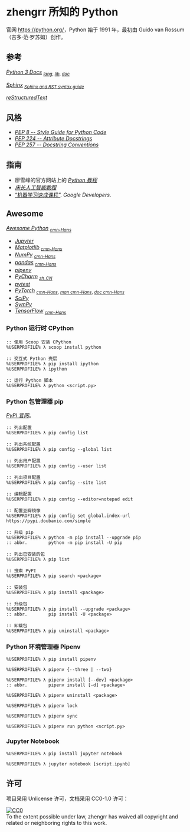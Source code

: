 # zhengrr 所知的 Python

官网 <https://python.org/>，Python 始于 1991 年，最初由 Guido van Rossum（吉多·范·罗苏姆）创作。

## 参考

[*Python 3 Docs*](https://docs.python.org/3/ "Python 3 documentation") <sub>
    [*lang*](https://docs.python.org/3/reference "The Python Language Reference"),
    [*lib*](https://docs.python.org/3/library "The Python Standard Library"),
    [*doc*](https://docs.python.org/3.1/documenting/ "Documenting Python") </sub>

[*Sphinx*](https://www.sphinx-doc.org/) <sub>
    [*Sphinx and RST syntax guide*](https://thomas-cokelaer.info/tutorials/sphinx/) </sub>

[*reStructuredText*](http://docutils.sourceforge.net/rst.html)

## 风格

*   [*PEP 8 -- Style Guide for Python Code*](https://python.org/dev/peps/pep-0008/)
*   [*PEP 224 -- Attribute Docstrings*](https://python.org/dev/peps/pep-0224/)
*   [*PEP 257 -- Docstring Conventions*](https://python.org/dev/peps/pep-0257/)

## 指南

*   廖雪峰的官方网站上的 [*Python 教程*](https://www.liaoxuefeng.com/wiki/0014316089557264a6b348958f449949df42a6d3a2e542c000)
*   [*床长人工智能教程*](https://captainbed.net/)
*   [“机器学习速成课程”](https://developers.google.cn/machine-learning/crash-course/). *Google Developers*.

## Awesome

[*Awesome Python*](https://awesome-python.com/) <sub>
    [*cmn-Hans*](http://python.jobbole.com/84464) </sub>

*   [*Jupyter*](https://jupyter.org/)
*   [*Matplotlib*](https://matplotlib.org/) <sub>
        [*cmn-Hans*](https://matplotlib.org.cn/) </sub>
*   [*NumPy*](https://numpy.org/) <sub>
        [*cmn-Hans*](https://numpy.org.cn/) </sub>
*   [*pandas*](https://pandas.pydata.org/) <sub>
        [*cmn-Hans*](https://pypandas.cn/) </sub>
*   [*pipenv*](https://pypi.org/project/pipenv/)
*   [*PyCharm*](https://jetbrains.com/pycharm "一款集成开发环境") <sub>
        [*zh_CN*](https://github.com/pingfangx/jetbrains-in-chinese/tree/master/PyCharm) </sub>
*   [*pytest*](https://pytest.org/)
*   [*PyTorch*](https://pytorch.org/) <sub>
        [*cmn-Hans*](https://pytorch.apachecn.org/),
        [*man cmn-Hans*](https://github.com/zergtant/pytorch-handbook),
        [*doc cmn-Hans*](https://pytorch-cn.readthedocs.io/zh/latest/) </sub>
*   [*SciPy*](https://scipy.org/)
*   [*SymPy*](https://sympy.org/)
*   [*TensorFlow*](https://tensorflow.google.cn) <sub>
        [*cmn-Hans*](http://tensorfly.cn/) </sub>

### Python 运行时 CPython

```cmder
:: 使用 Scoop 安装 CPython
%USERPROFILE% λ scoop install python

:: 交互式 Python 壳层
%USERPROFILE% λ pip install ipython
%USERPROFILE% λ ipython

:: 运行 Python 脚本
%USERPROFILE% λ python <script.py>
```

### Python 包管理器 pip

[*PyPI 官网*](https://pypi.org/)。

```cmder
:: 列出配置
%USERPROFILE% λ pip config list

:: 列出系统配置
%USERPROFILE% λ pip config --global list

:: 列出用户配置
%USERPROFILE% λ pip config --user list

:: 列出项目配置
%USERPROFILE% λ pip config --site list

:: 编辑配置
%USERPROFILE% λ pip config --editor=notepad edit

:: 配置豆瓣镜像
%USERPROFILE% λ pip config set global.index-url https://pypi.doubanio.com/simple

:: 升级 pip
%USERPROFILE% λ python -m pip install --upgrade pip
:: abbr.        python -m pip install -U pip

:: 列出已安装的包
%USERPROFILE% λ pip list

:: 搜索 PyPI
%USERPROFILE% λ pip search <package>

:: 安装包
%USERPROFILE% λ pip install <package>

:: 升级包
%USERPROFILE% λ pip install --upgrade <package>
:: abbr.        pip install -U <package>

:: 卸载包
%USERPROFILE% λ pip uninstall <package>
```

### Python 环境管理器 Pipenv

```
%USERPROFILE% λ pip install pipenv

%USERPROFILE% λ pipenv {--three | --two}

%USERPROFILE% λ pipenv install [--dev] <package>
:: abbr.        pipenv install [-d] <package>

%USERPROFILE% λ pipenv uninstall <package>

%USERPROFILE% λ pipenv lock

%USERPROFILE% λ pipenv sync

%USERPROFILE% λ pipenv run python <script.py>
```

### Jupyter Notebook

```cmder
%USERPROFILE% λ pip install jupyter notebook

%USERPROFILE% λ jupyter notebook [script.ipynb]
```

## 许可

项目采用 Unlicense 许可，文档采用 CC0-1.0 许可：

<p xmlns:dct="https://purl.org/dc/terms/">
  <a rel="license"
     href="https://creativecommons.org/publicdomain/zero/1.0/">
    <img src="https://licensebuttons.net/p/zero/1.0/88x31.png" style="border-style: none;" alt="CC0" />
  </a>
  <br />
  To the extent possible under law,
  <span resource="[_:publisher]" rel="dct:publisher">
    <span property="dct:title">zhengrr</span></span>
  has waived all copyright and related or neighboring rights to this work.
</p>
